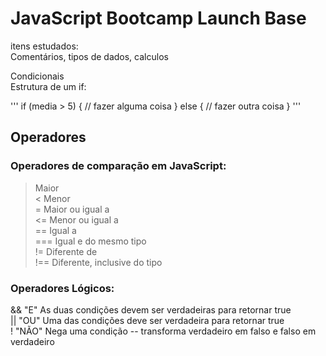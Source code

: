 # JavaScript Bootcamp Launch Base

itens estudados:   
Comentários, tipos de dados, calculos   


Condicionais   
Estrutura de um if:   

'''
if (media > 5) {
    // fazer alguma coisa
} else {
    // fazer outra coisa
}
'''

## Operadores   
### Operadores de comparação em JavaScript:   

>   Maior   
<   Menor   
>=  Maior ou igual a   
<=  Menor ou igual a   
==  Igual a    
=== Igual e do mesmo tipo   
!=  Diferente de    
!== Diferente, inclusive do tipo       
   
### Operadores Lógicos:   

&& "E" As duas condições devem ser verdadeiras para retornar true   
|| "OU" Uma das condições deve ser verdadeira para retornar true   
! "NÃO" Nega uma condição -- transforma verdadeiro em falso e falso em verdadeiro   


